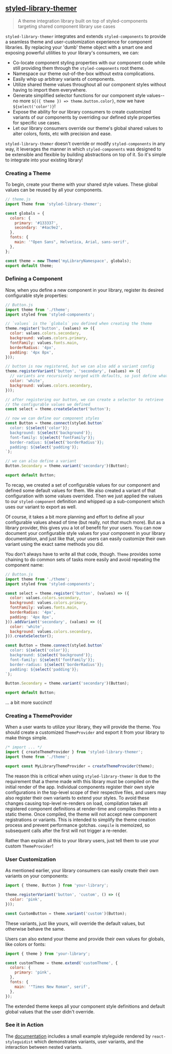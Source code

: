 ## [styled-library-themer](https://github.com/a-type/styled-library-themer/)
> A theme integration library built on top of styled-components targeting shared component library use cases

`styled-library-themer` integrates and extends `styled-components` to provide a seamless theme and user-customization experience for component libraries. By replacing your 'dumb' theme object with a smart one and exposing powerful utilities to your library's consumers, we can:

* Co-locate component styling properties with our component code while still providing them through the `styled-components` root theme.
* Namespace our theme out-of-the-box without extra complications.
* Easily whip up arbitrary variants of components.
* Utilize shared theme values throughout all our component styles without having to import them everywhere.
* Generate simplified selector functions for our component style values-- no more `${({ theme }) => theme.button.color}`, now we have `${select('color')}`!
* Expose the ability for our library consumers to create customized variants of our components by overriding our defined style properties for specific use cases.
* Let our library consumers override our theme's global shared values to alter colors, fonts, etc with precision and ease.

`styled-library-themer` doesn't override or modify `styled-components` in any way, it leverages the manner in which `styled-components` was designed to be extensible and flexible by building abstractions on top of it. So it's simple to integrate into your existing library!

### Creating a Theme

To begin, create your theme with your shared style values. These global values can be reused by all your components.

```javascript static
// theme.js
import Theme from 'styled-library-themer';

const globals = {
  colors: {
    primary: '#133337',
    secondary: '#4ac9e2',
  },
  fonts: {
    main: '"Open Sans", Helvetica, Arial, sans-serif',
  },
};

const theme = new Theme('myLibraryNamespace', globals);
export default theme;
```

### Defining a Component

Now, when you define a new component in your library, register its desired configurable style properties:

```javascript static
// Button.js
import theme from './theme';
import styled from 'styled-components';

// `values` is the `globals` you defined when creating the theme
theme.register('button', (values) => ({
  color: values.colors.secondary,
  background: values.colors.primary,
  fontFamily: values.fonts.main,
  borderRadius: '4px',
  padding: '4px 8px',
}));

// button is now registered, but we can also add a variant config
theme.registerVariant('button', 'secondary', (values) => ({
  // variants are recursively merged with defaults, so just define what you need
  color: 'white',
  background: values.colors.secondary,
}));

// after registering our button, we can create a selector to retrieve
// the configurable values we defined
const select = theme.createSelector('button');

// now we can define our component styles
const Button = theme.connect(styled.button`
  color: ${select('color')};
  background: ${select('background')};
  font-family: ${select('fontFamily')};
  border-radius: ${select('borderRadius')};
  padding: ${select('padding')};
`);

// we can also define a variant
Button.Secondary = theme.variant('secondary')(Button);

export default Button;
```

To recap, we created a set of configurable values for our component and defined some default values for them. We also created a variant of that configuration with some values overrided. Then we just applied the values to our `styled-component` definition and whipped up a sub-component which uses our variant to export as well.

Of course, it takes a bit more planning and effort to define all your configurable values ahead of time (but really, not _that_ much more). But as a library provider, this gives you a lot of benefit for your users. You can now document your configurable style values for your component in your library documentation, and just like that, your users can easily customize their own variant using the exact same methods you did.

You don't always have to write all that code, though. `Theme` provides some chaining to do common sets of tasks more easily and avoid repeating the component name:

```javascript static
// Button.js
import theme from './theme';
import styled from 'styled-components';

const select = theme.register('button', (values) => ({
  color: values.colors.secondary,
  background: values.colors.primary,
  fontFamily: values.fonts.main,
  borderRadius: '4px',
  padding: '4px 8px',
})).addVariant('secondary', (values) => ({
  color: 'white',
  background: values.colors.secondary,
})).createSelector();

const Button = theme.connect(styled.button`
  color: ${select('color')};
  background: ${select('background')};
  font-family: ${select('fontFamily')};
  border-radius: ${select('borderRadius')};
  padding: ${select('padding')};
`);

Button.Secondary = theme.variant('secondary')(Button);

export default Button;
```

... a bit more succinct!

### Creating a ThemeProvider

When a user wants to utilize your library, they will provide the theme. You should create a customized `ThemeProvider` and export it from your library to make things simple.

```javascript static
/* import ... */
import { createThemeProvider } from 'styled-library-themer';
import theme from './theme';

export const MyLibraryThemeProvider = createThemeProvider(theme);
```

The reason this is critical when using `styled-library-themer` is due to the requirement that a theme made with this library must be compiled on the initial render of the app. Individual components register their own style configurations in the top-level scope of their respective files, and users may also register their own variants to extend your styles. To avoid these changes causing top-level re-renders on load, compilation takes all registered component definitions at render-time and compiles them into a static theme. Once compiled, the theme will not accept new component registrations or variants. This is intended to simplify the theme creation process and prevent performance gotchas. `compile` is memoized, so subsequent calls after the first will not trigger a re-render.

Rather than explain all this to your library users, just tell them to use your custom `ThemeProvider`!

### User Customization

As mentioned earlier, your library consumers can easily create their own variants on your components:

```javascript static
import { theme, Button } from 'your-library';

theme.registerVariant('button', 'custom', () => ({
  color: 'pink',
}));

const CustomButton = theme.variant('custom')(Button);
```

These variants, just like yours, will override the default values, but otherwise behave the same.

Users can also extend your theme and provide their own values for globals, like colors or fonts:

```javascript static
import { theme } from 'your-library';

const customTheme = theme.extend('customTheme', {
  colors: {
    primary: 'pink',
  },
  fonts: {
    main: '"Times New Roman", serif',
  },
});
```

The extended theme keeps all your component style definitions and default global values that the user didn't override.

### See it in Action

The [documentation](https://a-type.github.io/styled-library-themer/#example-components) includes a small example styleguide rendered by `react-styleguidist` which demonstrates variants, user variants, and the interaction between nested variants.
